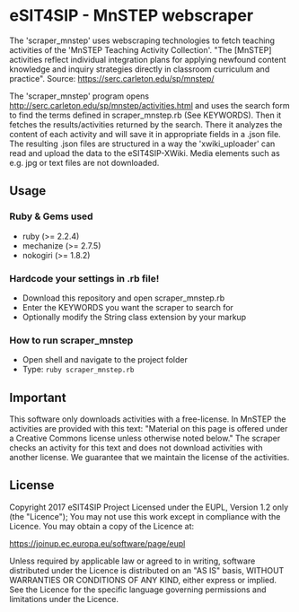 # eSIT4SIP - MnSTEP webscraper
The 'scraper_mnstep' uses webscraping technologies to fetch teaching activities of the 'MnSTEP Teaching Activity Collection'. "The [MnSTEP] activities reflect individual integration plans for applying newfound content knowledge and inquiry strategies directly in classroom curriculum and practice". Source: https://serc.carleton.edu/sp/mnstep/ 

The 'scraper_mnstep' program opens http://serc.carleton.edu/sp/mnstep/activities.html and uses the search form to find the terms defined in scraper_mnstep.rb (See KEYWORDS). Then it fetches the results/activities returned by the search. There it analyzes the content of each activity and will save it in appropriate fields in a .json file. The resulting .json files are structured in a way the 'xwiki_uploader' can read and upload the data to the eSIT4SIP-XWiki. Media elements such as e.g. jpg or text files are not downloaded.

## Usage

### Ruby & Gems used

* ruby (>= 2.2.4)
* mechanize (>= 2.7.5)
* nokogiri (>= 1.8.2)

### Hardcode your settings in .rb file!

* Download this repository and open scraper_mnstep.rb
* Enter the KEYWORDS you want the scraper to search for
* Optionally modify the String class extension by your markup

### How to run scraper_mnstep

* Open shell and navigate to the project folder
* Type: ```ruby scraper_mnstep.rb```

## Important
This software only downloads activities with a free-license. In MnSTEP the activities are provided with this text: "Material on this page is offered under a Creative Commons license unless otherwise noted below." The scraper checks an activity for this text and does not download activities with another license. We guarantee that we maintain the license of the activities.

## License
Copyright 2017 eSIT4SIP Project
Licensed under the EUPL, Version 1.2 only (the "Licence");
You may not use this work except in compliance with the Licence.
You may obtain a copy of the Licence at:

https://joinup.ec.europa.eu/software/page/eupl

Unless required by applicable law or agreed to in writing, software distributed under the Licence is distributed on an "AS IS" basis, WITHOUT WARRANTIES OR CONDITIONS OF ANY KIND, either express or implied. See the Licence for the specific language governing permissions and limitations under the Licence.